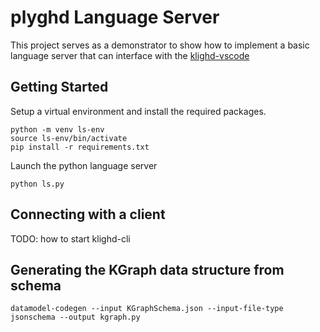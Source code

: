 # plyghd Language Server
This project serves as a demonstrator to show how to implement a basic language server that can interface with the [klighd-vscode](https://github.com/kieler/klighd-vscode)

## Getting Started
Setup a virtual environment and install the required packages.
```
python -m venv ls-env
source ls-env/bin/activate
pip install -r requirements.txt
```
Launch the python language server
```
python ls.py
```

## Connecting with a client
TODO: how to start klighd-cli

## Generating the KGraph data structure from schema
```
datamodel-codegen --input KGraphSchema.json --input-file-type jsonschema --output kgraph.py
```